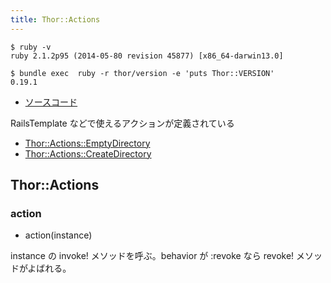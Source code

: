 ```yaml
---
title: Thor::Actions
---
```


```
$ ruby -v
ruby 2.1.2p95 (2014-05-80 revision 45877) [x86_64-darwin13.0]
```

```
$ bundle exec  ruby -r thor/version -e 'puts Thor::VERSION'
0.19.1
```

* [ソースコード](https://github.com/erikhuda/thor/blob/master/lib/thor/actions.rb)

RailsTemplate などで使えるアクションが定義されている

* [Thor::Actions::EmptyDirectory](/thor/actions/empty_directory)
* [Thor::Actions::CreateDirectory](/thor/actions/create_directory)

Thor::Actions
---

### action

* action(instance)

instance の invoke! メソッドを呼ぶ。behavior が :revoke なら revoke! メソッドがよばれる。
